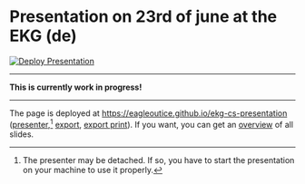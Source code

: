 # Presentation on 23rd of june at the EKG (de)

[![Deploy Presentation](https://github.com/EagleoutIce/ekg-cs-presentation/actions/workflows/deploy.yaml/badge.svg)](https://github.com/EagleoutIce/ekg-cs-presentation/actions/workflows/deploy.yaml)

----

<b>This is currently work in progress!</b>

----

The page is deployed at <https://eagleoutice.github.io/ekg-cs-presentation> ([presenter](https://eagleoutice.github.io/ekg-cs-presentation?presenterMode=true),[^1] [export](https://eagleoutice.github.io/ekg-cs-presentation?exportMode=true), [export print](https://eagleoutice.github.io/ekg-cs-presentation?exportMode=true&printMode=true)).
If you want, you can get an [overview](https://eagleoutice.github.io/ekg-cs-presentation/?overviewMode=true) of all slides.


[^1]: The presenter may be detached. If so, you have to start the presentation on your machine to use it properly.
